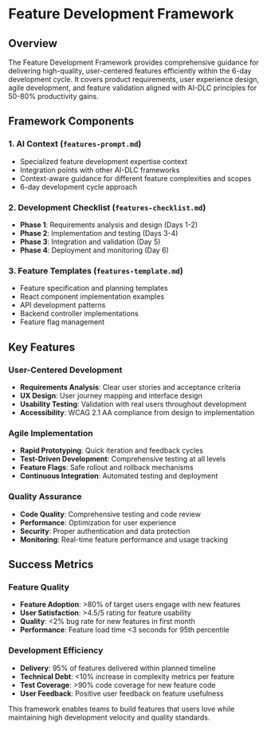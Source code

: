 # Feature Development Framework

## Overview
The Feature Development Framework provides comprehensive guidance for delivering high-quality, user-centered features efficiently within the 6-day development cycle. It covers product requirements, user experience design, agile development, and feature validation aligned with AI-DLC principles for 50-80% productivity gains.

## Framework Components

### 1. AI Context (`features-prompt.md`)
- Specialized feature development expertise context
- Integration points with other AI-DLC frameworks
- Context-aware guidance for different feature complexities and scopes
- 6-day development cycle approach

### 2. Development Checklist (`features-checklist.md`)
- **Phase 1**: Requirements analysis and design (Days 1-2)
- **Phase 2**: Implementation and testing (Days 3-4)
- **Phase 3**: Integration and validation (Day 5)
- **Phase 4**: Deployment and monitoring (Day 6)

### 3. Feature Templates (`features-template.md`)
- Feature specification and planning templates
- React component implementation examples
- API development patterns
- Backend controller implementations
- Feature flag management

## Key Features

### User-Centered Development
- **Requirements Analysis**: Clear user stories and acceptance criteria
- **UX Design**: User journey mapping and interface design
- **Usability Testing**: Validation with real users throughout development
- **Accessibility**: WCAG 2.1 AA compliance from design to implementation

### Agile Implementation
- **Rapid Prototyping**: Quick iteration and feedback cycles
- **Test-Driven Development**: Comprehensive testing at all levels
- **Feature Flags**: Safe rollout and rollback mechanisms
- **Continuous Integration**: Automated testing and deployment

### Quality Assurance
- **Code Quality**: Comprehensive testing and code review
- **Performance**: Optimization for user experience
- **Security**: Proper authentication and data protection
- **Monitoring**: Real-time feature performance and usage tracking

## Success Metrics

### Feature Quality
- **Feature Adoption**: >80% of target users engage with new features
- **User Satisfaction**: >4.5/5 rating for feature usability
- **Quality**: <2% bug rate for new features in first month
- **Performance**: Feature load time <3 seconds for 95th percentile

### Development Efficiency
- **Delivery**: 95% of features delivered within planned timeline
- **Technical Debt**: <10% increase in complexity metrics per feature
- **Test Coverage**: >90% code coverage for new feature code
- **User Feedback**: Positive user feedback on feature usefulness

This framework enables teams to build features that users love while maintaining high development velocity and quality standards.